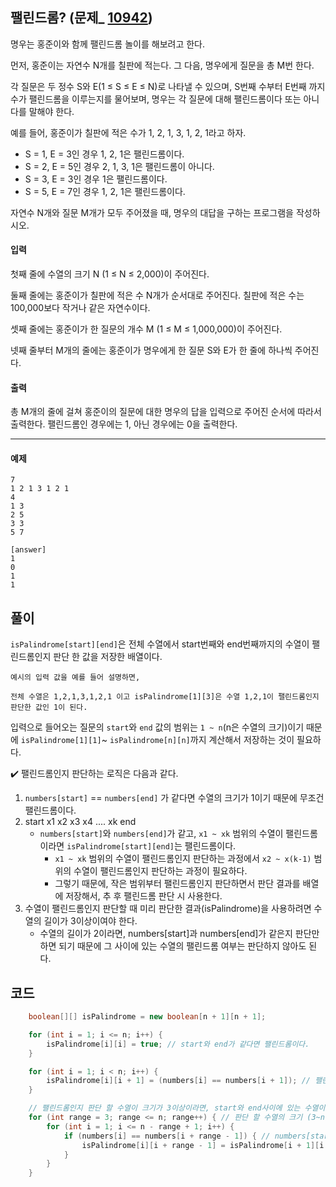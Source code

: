 
## 팰린드롬? (문제_ [10942](https://www.acmicpc.net/problem/10942))

명우는 홍준이와 함께 팰린드롬 놀이를 해보려고 한다.

먼저, 홍준이는 자연수 N개를 칠판에 적는다. 그 다음, 명우에게 질문을 총 M번 한다.

각 질문은 두 정수 S와 E(1 ≤ S ≤ E ≤ N)로 나타낼 수 있으며, S번째 수부터 E번째 까지 수가 팰린드롬을 이루는지를 물어보며, 명우는 각 질문에 대해 팰린드롬이다 또는 아니다를 말해야 한다.

예를 들어, 홍준이가 칠판에 적은 수가 1, 2, 1, 3, 1, 2, 1라고 하자.

- S = 1, E = 3인 경우 1, 2, 1은 팰린드롬이다.
- S = 2, E = 5인 경우 2, 1, 3, 1은 팰린드롬이 아니다.
- S = 3, E = 3인 경우 1은 팰린드롬이다.
- S = 5, E = 7인 경우 1, 2, 1은 팰린드롬이다.

자연수 N개와 질문 M개가 모두 주어졌을 때, 명우의 대답을 구하는 프로그램을 작성하시오.

#### 입력  
첫째 줄에 수열의 크기 N (1 ≤ N ≤ 2,000)이 주어진다.

둘째 줄에는 홍준이가 칠판에 적은 수 N개가 순서대로 주어진다. 칠판에 적은 수는 100,000보다 작거나 같은 자연수이다.

셋째 줄에는 홍준이가 한 질문의 개수 M (1 ≤ M ≤ 1,000,000)이 주어진다.

넷째 줄부터 M개의 줄에는 홍준이가 명우에게 한 질문 S와 E가 한 줄에 하나씩 주어진다.

#### 출력  
총 M개의 줄에 걸쳐 홍준이의 질문에 대한 명우의 답을 입력으로 주어진 순서에 따라서 출력한다. 팰린드롬인 경우에는 1, 아닌 경우에는 0을 출력한다.

-----------
#### 예제

	7
	1 2 1 3 1 2 1
	4
	1 3
	2 5
	3 3
	5 7
	
	[answer] 
	1
	0
	1
	1

## 풀이
`isPalindrome[start][end]`은 전체 수열에서 start번째와 end번째까지의 수열이 팰린드롬인지 판단 한 값을 저장한 배열이다.

```
예시의 입력 값을 예를 들어 설명하면, 

전체 수열은 1,2,1,3,1,2,1 이고 isPalindrome[1][3]은 수열 1,2,1이 팰린드롬인지 판단한 값인 1이 된다.
```

입력으로 들어오는 질문의 `start`와 `end` 값의 범위는 `1 ~ n`(n은 수열의 크기)이기 때문에 `isPalindrome[1][1]`~ `isPalindrome[n][n]`까지 계산해서 저장하는 것이 필요하다.

✔️ 팰린드롬인지 판단하는 로직은 다음과 같다.
1. `numbers[start]` == `numbers[end]` 가 같다면 수열의 크기가 1이기 때문에 무조건 팰린드롬이다.
2. start     x1 x2 x3 x4 .... xk    end
	- `numbers[start]`와 `numbers[end]`가 같고, `x1 ~ xk` 범위의 수열이 팰린드롬이라면 `isPalindrome[start][end]`는 팰린드롬이다. 
		* `x1 ~ xk` 범위의 수열이 팰린드롬인지 판단하는 과정에서 `x2 ~ x(k-1)` 범위의 수열이 팰린드롬인지 판단하는 과정이 필요하다.
		* 그렇기 때문에, 작은 범위부터 팰린드롬인지 판단하면서 판단 결과를 배열에 저장해서, 추 후 팰린드롬 판단 시 사용한다.
3. 수열이 팰린드롬인지 판단할 때 미리 판단한 결과(isPalindrome)을 사용하려면 수열의 길이가 3이상이여야 한다.
	- 수열의 길이가 2이라면, numbers[start]과 numbers[end]가 같은지 판단만 하면 되기 때문에 그 사이에 있는 수열의 팰린드롬 여부는 판단하지 않아도 된다.

## 코드

```java
	boolean[][] isPalindrome = new boolean[n + 1][n + 1];

	for (int i = 1; i <= n; i++) {
		isPalindrome[i][i] = true; // start와 end가 같다면 팰린드롬이다.
	}

	for (int i = 1; i < n; i++) {
		isPalindrome[i][i + 1] = (numbers[i] == numbers[i + 1]); // 팰린드롬인지 판단 할 수열의 크기가 2인경우. start와 end의 숫자가 같은지만 판단한다. start는 1부터 n-1이 될 수 있고 end는 2부터 n이 될 수 있다.
	}

	// 팰린드롬인지 판단 할 수열이 크기가 3이상이라면, start와 end사이에 있는 수열이 팰린드롬인지 판단해야 한다.
	for (int range = 3; range <= n; range++) { // 판단 할 수열의 크기 (3~n)
		for (int i = 1; i <= n - range + 1; i++) {
			if (numbers[i] == numbers[i + range - 1]) { // numbers[start]와 numbers[end]가 같다면
				isPalindrome[i][i + range - 1] = isPalindrome[i + 1][i + range - 2]; // start와 end사이에 있는 수열의 팰린드롬 여부가 현재 수열의 팰린드롬 여부이다.
			}
		}
	}
```
